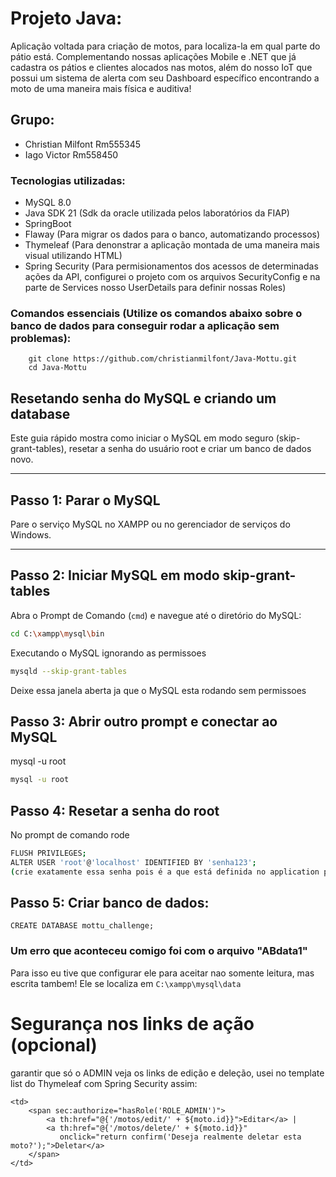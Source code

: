 # Projeto Java:
Aplicação voltada para criação de motos, para localiza-la em qual parte do pátio está. Complementando nossas aplicações Mobile e .NET que já cadastra os pátios e clientes alocados nas motos, além do nosso IoT que possui um sistema de alerta com seu Dashboard específico encontrando a moto de uma maneira mais física e auditiva!

## Grupo:
- Christian Milfont Rm555345
- Iago Victor Rm558450

### Tecnologias utilizadas:
- MySQL 8.0
- Java SDK 21 (Sdk da oracle utilizada pelos laboratórios da FIAP)
- SpringBoot
- Flaway (Para migrar os dados para o banco, automatizando processos)
- Thymeleaf (Para denonstrar a aplicação montada de uma maneira mais visual utilizando HTML)
- Spring Security (Para permisionamentos dos acessos de determinadas ações da API, configurei o projeto com os arquivos SecurityConfig e na parte de Services nosso UserDetails para definir nossas Roles)
### Comandos essenciais (Utilize os comandos abaixo sobre o banco de dados para conseguir rodar a aplicação sem problemas):
```
    git clone https://github.com/christianmilfont/Java-Mottu.git
    cd Java-Mottu
```


## Resetando senha do MySQL e criando um database

Este guia rápido mostra como iniciar o MySQL em modo seguro (skip-grant-tables), resetar a senha do usuário root e criar um banco de dados novo.

---

## Passo 1: Parar o MySQL

Pare o serviço MySQL no XAMPP ou no gerenciador de serviços do Windows.

---

## Passo 2: Iniciar MySQL em modo skip-grant-tables

Abra o Prompt de Comando (`cmd`) e navegue até o diretório do MySQL:

```bash
cd C:\xampp\mysql\bin
```
Executando o MySQL ignorando as permissoes
````bash
mysqld --skip-grant-tables

````
Deixe essa janela aberta ja que o MySQL esta rodando sem permissoes

## Passo 3: Abrir outro prompt e conectar ao MySQL
mysql -u root
````bash
mysql -u root

````

## Passo 4: Resetar a senha do root
No prompt de comando rode 
````bash
FLUSH PRIVILEGES;
ALTER USER 'root'@'localhost' IDENTIFIED BY 'senha123';
(crie exatamente essa senha pois é a que está definida no application properties)
````
## Passo 5: Criar banco de dados:
```
CREATE DATABASE mottu_challenge;
```
### Um erro que aconteceu comigo foi com o arquivo "ABdata1"
Para isso eu tive que configurar ele para aceitar nao somente leitura, mas escrita tambem!
Ele se localiza em  ````C:\xampp\mysql\data````

# Segurança nos links de ação (opcional)
garantir que só o ADMIN veja os links de edição e deleção, usei no template list do Thymeleaf com Spring Security assim:
````commandline
<td>
    <span sec:authorize="hasRole('ROLE_ADMIN')">
        <a th:href="@{'/motos/edit/' + ${moto.id}}">Editar</a> |
        <a th:href="@{'/motos/delete/' + ${moto.id}}"
           onclick="return confirm('Deseja realmente deletar esta moto?');">Deletar</a>
    </span>
</td>

````







